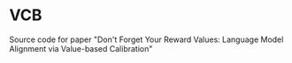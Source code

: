# VCB
Source code for paper "Don't Forget Your Reward Values:  Language Model Alignment via Value-based Calibration"
